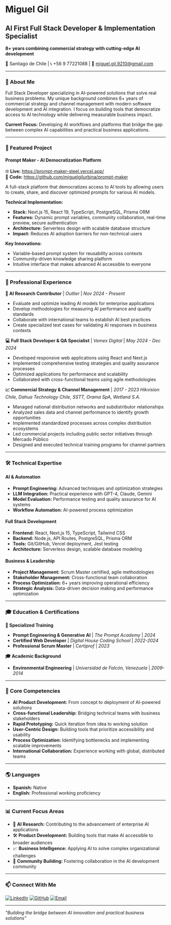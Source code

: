 # Miguel Gil

## AI First Full Stack Developer & Implementation Specialist

**8+ years combining commercial strategy with cutting-edge AI development**

📍 Santiago de Chile | 📞 +56 9 77221088 | 📧 miguel.gil.9210@gmail.com

---

### 🎯 About Me

Full Stack Developer specializing in AI-powered solutions that solve real business problems. My unique background combines 6+ years of commercial strategy and channel management with modern software development and AI integration. I focus on building tools that democratize access to AI technology while delivering measurable business impact.

**Current Focus:** Developing AI workflows and platforms that bridge the gap between complex AI capabilities and practical business applications.

---

### 🚀 Featured Project

#### **Prompt Maker** - AI Democratization Platform

🌐 **Live:** https://prompt-maker-steel.vercel.app/  
📂 **Code:** https://github.com/miguelgilurbina/prompt-maker

A full-stack platform that democratizes access to AI tools by allowing users to create, share, and discover optimized prompts for various AI models.

**Technical Implementation:**

- **Stack:** Next.js 15, React 19, TypeScript, PostgreSQL, Prisma ORM
- **Features:** Dynamic prompt variables, community collaboration, real-time preview, secure authentication
- **Architecture:** Serverless design with scalable database structure
- **Impact:** Reduces AI adoption barriers for non-technical users

**Key Innovations:**

- Variable-based prompt system for reusability across contexts
- Community-driven knowledge sharing platform
- Intuitive interface that makes advanced AI accessible to everyone

---

### 💼 Professional Experience

**🤖 AI Research Contributor** | _Outlier_ | _Nov 2024 - Present_

- Evaluate and optimize leading AI models for enterprise applications
- Develop methodologies for measuring AI performance and quality standards
- Collaborate with international teams to establish AI best practices
- Create specialized test cases for validating AI responses in business contexts

**💻 Full Stack Developer & QA Specialist** | _Vemex Digital_ | _May 2024 - Dec 2024_

- Developed responsive web applications using React and Next.js
- Implemented comprehensive testing strategies and quality assurance processes
- Optimized applications for performance and scalability
- Collaborated with cross-functional teams using agile methodologies

**📈 Commercial Strategy & Channel Management** | _2017 - 2023_
_Hikvision Chile, Dahua Technology Chile, SSTT, Orama SpA, Wetland S.A._

- Managed national distribution networks and subdistributor relationships
- Analyzed sales data and channel performance to identify growth opportunities
- Implemented standardized processes across complex distribution ecosystems
- Led commercial projects including public sector initiatives through Mercado Público
- Designed and executed technical training programs for channel partners

---

### 🛠️ Technical Expertise

#### **AI & Automation**

- **Prompt Engineering:** Advanced techniques and optimization strategies
- **LLM Integration:** Practical experience with GPT-4, Claude, Gemini
- **Model Evaluation:** Performance testing and quality assurance for AI systems
- **Workflow Automation:** AI-powered process optimization

#### **Full Stack Development**

- **Frontend:** React, Next.js 15, TypeScript, Tailwind CSS
- **Backend:** Node.js, API Routes, PostgreSQL, Prisma ORM
- **Tools:** Git/GitHub, Vercel deployment, Jest testing
- **Architecture:** Serverless design, scalable database modeling

#### **Business & Leadership**

- **Project Management:** Scrum Master certified, agile methodologies
- **Stakeholder Management:** Cross-functional team collaboration
- **Process Optimization:** 6+ years improving operational efficiency
- **Strategic Analysis:** Data-driven decision making and performance optimization

---

### 🎓 Education & Certifications

**🎯 Specialized Training**

- **Prompt Engineering & Generative AI** | _The Prompt Academy_ | _2024_
- **Certified Web Developer** | _Digital House Coding School_ | _2022-2024_
- **Professional Scrum Master** | _Certiprof_ | _2023_

**🎓 Academic Background**

- **Environmental Engineering** | _Universidad de Falcón, Venezuela_ | _2009-2014_

---

### 🌟 Core Competencies

- **AI Product Development:** From concept to deployment of AI-powered solutions
- **Cross-functional Leadership:** Bridging technical teams with business stakeholders
- **Rapid Prototyping:** Quick iteration from idea to working solution
- **User-Centric Design:** Building tools that prioritize accessibility and usability
- **Process Optimization:** Identifying bottlenecks and implementing scalable improvements
- **International Collaboration:** Experience working with global, distributed teams

---

### 🌎 Languages

- **Spanish:** Native
- **English:** Professional working proficiency

---

### 📊 Current Focus Areas

- 🔬 **AI Research:** Contributing to the advancement of enterprise AI applications
- 🛠️ **Product Development:** Building tools that make AI accessible to broader audiences
- 📈 **Business Intelligence:** Applying AI to solve complex organizational challenges
- 🤝 **Community Building:** Fostering collaboration in the AI development community

---

### 📫 Connect With Me

[![LinkedIn](https://img.shields.io/badge/LinkedIn-0077B5?style=for-the-badge&logo=linkedin&logoColor=white)](https://www.linkedin.com/in/miguelgilurbina/)
[![GitHub](https://img.shields.io/badge/GitHub-100000?style=for-the-badge&logo=github&logoColor=white)](https://github.com/miguelgilurbina)
[![Email](https://img.shields.io/badge/Email-D14836?style=for-the-badge&logo=gmail&logoColor=white)](mailto:miguel.gil.9210@gmail.com)

---

_"Building the bridge between AI innovation and practical business solutions"_
